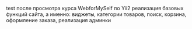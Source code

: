 test после просмотра курса WebforMySelf по Yii2
реализация базовых функций сайта,
а именно: виджеты, категории товаров, поиск, корзина, оформление заказа, реализация админки
